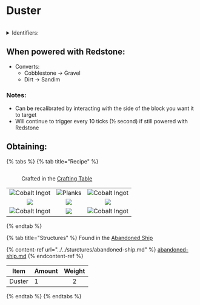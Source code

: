 # Duster



<figure><img src="https://github.com/user-attachments/assets/8ee539e5-315e-4aa7-8a8d-ada4f3b1fa31" alt=""><figcaption></figcaption></figure>



<details>

<summary>Identifiers:</summary>

* poke:duster
* poke:duster\_up
* poke:duster\_down
* poke:duster\_north
* poke:duster\_south
* poke:duster\_east
* poke:duster\_west

</details>

## When powered with <img src="https://minecraft.wiki/images/thumb/Redstone_Dust_JE2_BE2.png/150px-Redstone_Dust_JE2_BE2.png?8cf17" alt="" data-size="line">Redstone:

* Converts:
  * <img src="https://minecraft.wiki/images/thumb/Cobblestone.png/150px-Cobblestone.png?45867" alt="" data-size="line">Cobblestone -> <img src="https://minecraft.wiki/images/thumb/Gravel_JE5_BE4.png/150px-Gravel_JE5_BE4.png?bb814" alt="" data-size="line">Gravel
  * <img src="https://minecraft.wiki/images/Dirt.png?89d72" alt="" data-size="line">Dirt -> <img src="https://minecraft.wiki/images/thumb/Sand_JE5_BE3.png/150px-Sand_JE5_BE3.png?ae2df" alt="" data-size="line">Sandim

### Notes:

* Can be recalibrated by interacting with the side of the block you want it to target
* Will continue to trigger every 10 ticks (½ second) if still powered with <img src="https://minecraft.wiki/images/thumb/Redstone_Dust_JE2_BE2.png/150px-Redstone_Dust_JE2_BE2.png?8cf17" alt="" data-size="line">Redstone

## Obtaining:

{% tabs %}
{% tab title="Recipe" %}
<figure><img src="https://minecraft.wiki/images/thumb/Crafting_Table_JE4_BE3.png/150px-Crafting_Table_JE4_BE3.png?5767f" alt=""><figcaption><p>Crafted in the <a href="https://minecraft.wiki/w/Crafting_Table">Crafting Table</a></p></figcaption></figure>

|                                                                                                  |                                                                                                                             |                                                                                                  |
| :----------------------------------------------------------------------------------------------: | :-------------------------------------------------------------------------------------------------------------------------: | :----------------------------------------------------------------------------------------------: |
| ![Cobalt Ingot](https://github.com/user-attachments/assets/f2b33b06-67a6-4a44-9c12-0259f8eb17a4) | <img src="https://minecraft.wiki/images/thumb/Oak_Planks.png/150px-Oak_Planks.png?d9efa" alt="Planks" data-size="original"> | ![Cobalt Ingot](https://github.com/user-attachments/assets/f2b33b06-67a6-4a44-9c12-0259f8eb17a4) |
|                   ![](https://minecraft.wiki/images/Brush\_JE1\_BE1.png?fd417)                   |                     ![](https://github.com/user-attachments/assets/e86a7ee9-4449-47a6-9164-6b435c473780)                    |                   ![](https://minecraft.wiki/images/Brush\_JE1\_BE1.png?fd417)                   |
| ![Cobalt Ingot](https://github.com/user-attachments/assets/f2b33b06-67a6-4a44-9c12-0259f8eb17a4) |                     ![](https://minecraft.wiki/images/thumb/Oak\_Planks.png/150px-Oak\_Planks.png?d9efa)                    | ![Cobalt Ingot](https://github.com/user-attachments/assets/f2b33b06-67a6-4a44-9c12-0259f8eb17a4) |
{% endtab %}

{% tab title="Structures" %}
Found in the [Abandoned Ship](https://pfewiki.gitbook.io/home/sturctures/abandoned-ship)

{% content-ref url="../../sturctures/abandoned-ship.md" %}
[abandoned-ship.md](../../sturctures/abandoned-ship.md)
{% endcontent-ref %}

| Item   | Amount | Weight |
| ------ | ------ | :----: |
| Duster | 1      |    2   |
{% endtab %}
{% endtabs %}
